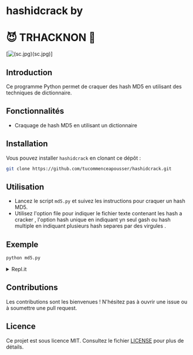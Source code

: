 # hashidcrack by 
# :smiling_imp: TRHACKNON :space_invader:
[![(sc.jpg)(sc.jpg)](sc.jpg)]
## Introduction
Ce programme Python permet de craquer des hash MD5 en utilisant des techniques de dictionnaire.

## Fonctionnalités
- Craquage de hash MD5 en utilisant un dictionnaire

## Installation
Vous pouvez installer `hashidcrack` en clonant ce dépôt :

```bash
git clone https://github.com/tucommenceapousser/hashidcrack.git
```

## Utilisation
- Lancez le script `md5.py` et suivez les instructions pour craquer un hash MD5.
- Utilisez l'option  file pour indiquer le fichier texte contenant les hash a cracker , l'option hash unique en indiquant yn seul gash ou hash multiple en indiquant plusieurs hash separes par des virgules .

## Exemple
```bash
python md5.py
```

<details>
<summary>Repl.it</summary>

Vous pouvez également essayer `hashidcrack` en ligne via Repl.it.

## Run on replit

[![Run on Repl.it](https://repl.it/badge/github/rucommenceapousser/hashidcrack)](http://replit.com/@trkn/hashidcrack)

## Clone on replit

[![Clone on Repl.it](https://repl.it/badge/github/rainbowhatrkn/hashidcrack)](https://replit.com/github/rainbowhatrkn/hashidcrack)

</details>

## Contributions
Les contributions sont les bienvenues ! N'hésitez pas à ouvrir une issue ou à soumettre une pull request.

## Licence
Ce projet est sous licence MIT. Consultez le fichier [LICENSE](LICENSE) pour plus de détails.
